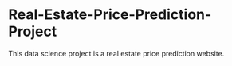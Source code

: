 # Real-Estate-Price-Prediction-Project
This data science project is  a real estate price prediction website.
